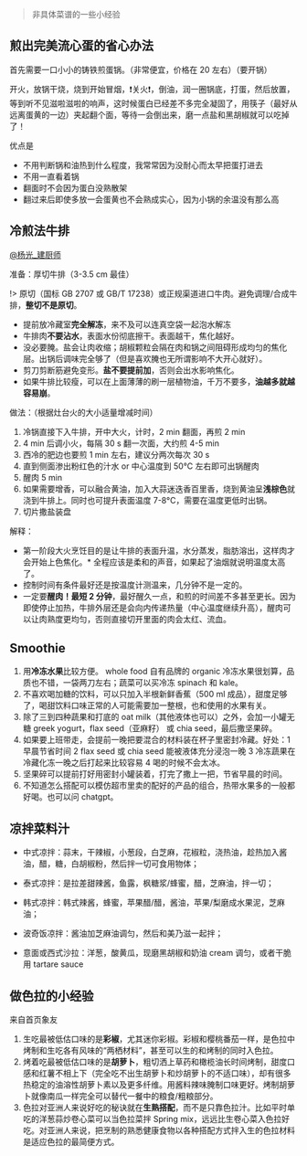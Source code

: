 > 非具体菜谱的一些小经验

## 煎出完美流心蛋的省心办法

首先需要一口小小的铸铁煎蛋锅。（非常便宜，价格在 20 左右）（要开锅）

开火，放锅干烧，烧到开始冒烟，❗️关火❗️，倒油，润一圈锅底，打蛋，然后放置，等到听不见滋啦滋啦的响声，这时候蛋白已经差不多完全凝固了，用筷子（最好从远离蛋黄的一边）夹起翻个面，等待一会倒出来，磨一点盐和黑胡椒就可以吃掉了！

优点是
- 不用判断锅和油热到什么程度，我常常因为没耐心而太早把蛋打进去
- 不用一直看着锅
- 翻面时不会因为蛋白没熟散架
- 翻过来后即使多放一会蛋黄也不会熟成实心，因为小锅的余温没有那么高

## 冷煎法牛排
[@杨光_建厨师](https://www.bilibili.com/video/BV1dN4y1D7j8)

准备：厚切牛排（3-3.5 cm 最佳）

!> 原切（国标 GB 2707 或 GB/T 17238）或正规渠道进口牛肉。避免调理/合成牛排，**整切不是原切**。

- 提前放冷藏室**完全解冻**，来不及可以连真空袋一起泡水解冻
- 牛排肉**不要沾水**，表面水份彻底擦干。表面越干，焦化越好。
- 没必要腌。盐会让肉收缩；胡椒颗粒会隔在肉和锅之间阻碍形成均匀的焦化层。出锅后调味完全够了（但是喜欢腌也无所谓影响不大开心就好）。
- 剪刀剪断筋避免变形。**盐不要提前加**，否则会出水影响焦化。
- 如果牛排比较瘦，可以在上面薄薄的刷一层植物油，千万不要多，**油越多就越容易崩**。

做法：（根据灶台火的大小适量增减时间）
1. 冷锅直接下入牛排，开中大火，计时，2 min 翻面，再煎 2 min
2. 4 min 后调小火，每隔 30 s 翻一次面，大约煎 4-5 min
3. 西冷的肥边也要煎 1 min 左右，建议分两次每次 30 s
4. 直到侧面渗出粉红色的汁水 or 中心温度到 50°C 左右即可出锅醒肉
5. 醒肉 5 min
6. 如果需要增香，可以融合黄油，加入大蒜迷迭香百里香，烧到黄油呈**浅棕色**就浇到牛排上。同时也可提升表面温度 7-8°C，需要在温度更低时出锅。
7. 切片撒盐装盘

解释：
- 第一阶段大火烹饪目的是让牛排的表面升温，水分蒸发，脂肪溶出，这样肉才会开始上色焦化。* 全程应该是柔和的声音，如果起了油烟就说明温度太高了。
- 控制时间有条件最好还是按温度计测温来，几分钟不是一定的。
- 一定要**醒肉！最短 2 分钟**，最好醒久一点，和煎的时间差不多甚至更长。因为即使停止加热，牛排外层还是会向内传递热量（中心温度继续升高），醒肉可以让肉熟度更均匀，否则直接切开里面的肉会太红、流血。

## Smoothie

1. 用**冷冻水果**比较方便。 whole food 自有品牌的 organic 冷冻水果很划算，品质也不错，一袋两刀左右；蔬菜可以买冷冻 spinach 和 kale。
2. 不喜欢喝加糖的饮料，可以只加入半根新鲜香蕉（500 ml 成品），甜度足够了，喝甜饮料口味正常的人可能需要加一整根，也和使用的水果有关。
3. 除了三到四种蔬果和打底的 oat milk（其他液体也可以）之外，会加一小罐无糖 greek yogurt，flax seed（亚麻籽） 或 chia seed，最后撒坚果碎。
4. 如果要上班带走，会提前一晚把要混合的材料装在杯子里密封冷藏。好处：1 早晨节省时间 2 flax seed 或 chia seed 能被液体充分浸泡一晚 3 冷冻蔬果在冷藏化冻一晚之后打起来比较容易 4 喝的时候不会太冰。
5. 坚果碎可以提前打好用密封小罐装着，打完了撒上一把，节省早晨的时间。
6. 不知道怎么搭配可以模仿超市里卖的配好的产品的组合，热带水果多的一般都好喝。也可以问 chatgpt。


## 凉拌菜料汁
- 中式凉拌：蒜末，干辣椒，小葱段，白芝麻，花椒粒，浇热油，趁热加入酱油，醋，糖，白胡椒粉，然后拌一切可食用物体；

- 泰式凉拌：是拉差甜辣酱，鱼露，枫糖浆/蜂蜜，醋，芝麻油，拌一切；

- 韩式凉拌：韩式辣酱，蜂蜜，苹果醋/醋，酱油，苹果/梨磨成水果泥，芝麻油；

- 波奇饭凉拌：酱油加芝麻油调匀，然后和美乃滋一起拌；

- 意面或西式沙拉：洋葱，酸黄瓜，现磨黑胡椒和奶油 cream 调匀，或者干脆用 tartare sauce

## 做色拉的小经验
来自首页象友

1. 生吃最被低估口味的是**彩椒**，尤其迷你彩椒。彩椒和樱桃番茄一样，是色拉中烤制和生吃各有风味的“两栖材料”，甚至可以生的和烤制的同时入色拉。
2. 烤着吃最被低估口味的是**胡萝卜**，粗切洒上草药和橄榄油长时间烤制，甜度口感和红薯不相上下（完全吃不出生胡萝卜和炒胡萝卜的不适口味），却有很多热稳定的油溶性胡萝卜素以及更多纤维。用酱料辣味腌制口味更好。烤制胡萝卜就像南瓜一样完全可以替代一餐中的粮食/粗粮部分。
3. 色拉对亚洲人来说好吃的秘诀就在**生熟搭配**，而不是只靠色拉汁。比如平时单吃的洋葱蒜炒卷心菜可以当色拉菜拌 Spring mix，远远比生卷心菜入色拉好吃。对亚洲人来说，把烹制的熟悉健康食物以各种搭配方式拌入生的色拉材料是适应色拉的最简便方式。
